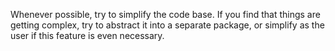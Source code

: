 Whenever possible, try to simplify the code base. If you find that things are getting complex, try to abstract it into a separate package, or simplify as the user if this feature is even necessary.